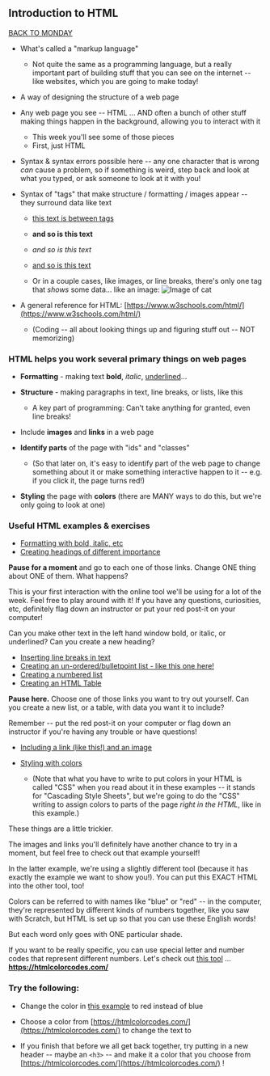 ## Introduction to HTML

[BACK TO MONDAY](https://witny-summer-guild-2018.github.io/monday)

* What's called a "markup language"

  * Not quite the same as a programming language, but a really important part of building stuff that you can see on the internet -- like websites, which you are going to make today!

* A way of designing the structure of a web page

* Any web page you see -- HTML ... AND often a bunch of other stuff making things happen in the background, allowing you to interact with it
  * This week you'll see some of those pieces
  * First, just HTML

* Syntax & syntax errors possible here -- any one character that is wrong *can* cause a problem, so if something is weird, step back and look at what you typed, or ask someone to look at it with you!

* Syntax of "tags" that make structure / formatting / images appear -- they surround data like text

  * [this text is between tags](http://www.google.com)
  * **and so is this text**
  * *and so is this text*
  * <u>and so is this text</u>

  * Or in a couple cases, like images, or line breaks, there's only one tag that *shows* some data... like an image: ![Image of cat](https://images.pexels.com/photos/20787/pexels-photo.jpg?cs=srgb&dl=adorable-animal-cat-20787.jpg)

* A general reference for HTML: [https://www.w3schools.com/html/](https://www.w3schools.com/html/)

  * (Coding -- all about looking things up and figuring stuff out -- NOT memorizing)

### HTML helps you work several primary things on web pages

- **Formatting** - making text **bold**, *italic*, <u>underlined</u>...

- **Structure** - making paragraphs in text, line breaks, or lists, like this
  - A key part of programming: Can't take anything for granted, even line breaks!

- Include **images** and **links** in a web page

- **Identify parts** of the page with "ids" and "classes"
  - (So that later on, it's easy to identify part of the web page to change something about it or make something interactive happen to it -- e.g. if you click it, the page turns red!)

- **Styling** the page with **colors** (there are MANY ways to do this, but we're only going to look at one)

### Useful HTML examples & exercises

* [Formatting with bold, italic, etc](https://www.tutorialrepublic.com/codelab.php?topic=html&file=text-formatting)
* [Creating headings of different importance](https://www.tutorialrepublic.com/codelab.php?topic=html&file=headings)


**Pause for a moment** and go to each one of those links. Change ONE thing about ONE of them. What happens?

This is your first interaction with the online tool we'll be using for a lot of the week. Feel free to play around with it! If you have any questions, curiosities, etc, definitely flag down an instructor or put your red post-it on your computer!

Can you make other text in the left hand window bold, or italic, or underlined? Can you create a new heading?

* [Inserting line breaks in text](https://www.tutorialrepublic.com/codelab.php?topic=html&file=insert-line-breaks)
* [Creating an un-ordered/bulletpoint list - like this one here!](https://www.tutorialrepublic.com/codelab.php?topic=html&file=unordered-list)
* [Creating a numbered list](https://www.tutorialrepublic.com/codelab.php?topic=html&file=ordered-list)
* [Creating an HTML Table](https://www.tutorialrepublic.com/codelab.php?topic=html&file=table )

**Pause here.** Choose one of those links you want to try out yourself. Can you create a new list, or a table, with data you want it to include?

Remember -- put the red post-it on your computer or flag down an instructor if you're having any trouble or have questions!

* [Including a link (like this!) and an image](https://www.tutorialrepublic.com/codelab.php?topic=html&file=a-tag )

* [Styling with colors](https://www.w3schools.com/html/tryit.asp?filename=tryhtml_css_inline)
  * (Note that what you have to write to put colors in your HTML is called "CSS" when you read about it in these examples -- it stands for "Cascading Style Sheets", but we're going to do the "CSS" writing to assign colors to parts of the page *right in the HTML*, like in this example.)

These things are a little trickier.

The images and links you'll definitely have another chance to try in a moment, but feel free to check out that example yourself!

In the latter example, we're using a slightly different tool (because it has exactly the example we want to show you!). You can put this EXACT HTML into the other tool, too!

Colors can be referred to with names like "blue" or "red" -- in the computer, they're represented by different kinds of numbers together, like you saw with Scratch, but HTML is set up so that you can use these English words!

But each word only goes with ONE particular shade.

If you want to be really specific, you can use special letter and number codes that represent different numbers. Let's check out [this tool](https://htmlcolorcodes.com/) ... **https://htmlcolorcodes.com/**

### Try the following:

* Change the color in [this example](https://www.w3schools.com/html/tryit.asp?filename=tryhtml_css_inline) to red instead of blue

* Choose a color from [https://htmlcolorcodes.com/](https://htmlcolorcodes.com/) to change the text to

* If you finish that before we all get back together, try putting in a new header -- maybe an `<h3>` -- and make it a color that you choose from [https://htmlcolorcodes.com/](https://htmlcolorcodes.com/) !
